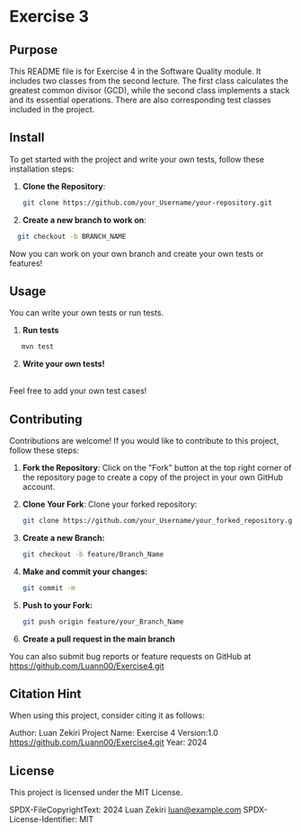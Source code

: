 

# Exercise 3

## Purpose
This README file is for Exercise 4 in the Software Quality module.
It includes two classes from the second lecture.
The first class calculates the greatest common divisor (GCD), while the second class implements a stack and its essential operations.
There are also corresponding test classes included in the project.



## Install
To get started with the project and write your own tests, follow these installation steps:

1. **Clone the Repository**:
   ```bash
   git clone https://github.com/your_Username/your-repository.git

2. **Create a new branch to work on**:
 ```bash 
   git checkout -b BRANCH_NAME
   ````

Now you can work on your own branch and create your own tests or features!



## Usage
You can write your own tests or run tests.

1. **Run tests**
```bash
   mvn test
   ````

2. **Write your own tests!**
<br>
Feel free to add your own test cases!



## Contributing
Contributions are welcome! If you would like to contribute to this project, follow these steps:

1. **Fork the Repository**:
   Click on the "Fork" button at the top right corner of the repository page to create a copy of the project in your own GitHub account.

2. **Clone Your Fork**:
   Clone your forked repository:
   ```bash
   git clone https://github.com/your_Username/your_forked_repository.git

3. **Create a new Branch:**
   ```bash
   git checkout -b feature/Branch_Name

4. **Make and commit your changes:**
   ```bash
   git commit -m


5. **Push to your Fork:**
   ```bash
   git push origin feature/your_Branch_Name
   

6. **Create a pull request in the main branch**

You can also submit bug reports or feature requests on GitHub at https://github.com/Luann00/Exercise4.git


## Citation Hint
When using this project, consider citing it as follows:

Author: Luan Zekiri
Project Name: Exercise 4
Version:1.0
https://github.com/Luann00/Exercise4.git 
Year: 2024



## License
This project is licensed under the MIT License.

SPDX-FileCopyrightText: 2024 Luan Zekiri luan@example.com
SPDX-License-Identifier: MIT




